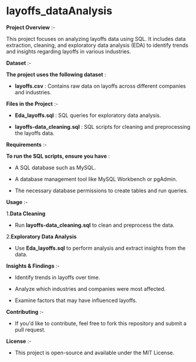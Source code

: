 # layoffs_dataAnalysis

**Project Overview** :-

This project focuses on analyzing layoffs data using SQL. It includes data extraction, cleaning, and exploratory data analysis (EDA) to identify trends and insights regarding layoffs in various industries.

**Dataset** :-

**The project uses the following dataset** :

   - **layoffs.csv** : Contains raw data on layoffs across different companies and industries.

**Files in the Project** :-

   - **Eda_layoffs.sql** : SQL queries for exploratory data analysis.
    
   - **layoffs-data_cleaning.sql** : SQL scripts for cleaning and preprocessing the layoffs data.

**Requirements** :-

**To run the SQL scripts, ensure you have** :

  - A SQL database such as MySQL.
      
  -  A database management tool like MySQL Workbench or pgAdmin.
      
  -   The necessary database permissions to create tables and run queries.

**Usage** :-

1.**Data Cleaning**

   - Run **layoffs-data_cleaning.sql** to clean and preprocess the data.

2.**Exploratory Data Analysis**

   - Use **Eda_layoffs.sql** to perform analysis and extract insights from the data.

**Insights & Findings** :-

   - Identify trends in layoffs over time.
    
   - Analyze which industries and companies were most affected.
    
   - Examine factors that may have influenced layoffs.

**Contributing** :-

   - If you'd like to contribute, feel free to fork this repository and submit a pull request.

**License** :-

   - This project is open-source and available under the MIT License.
